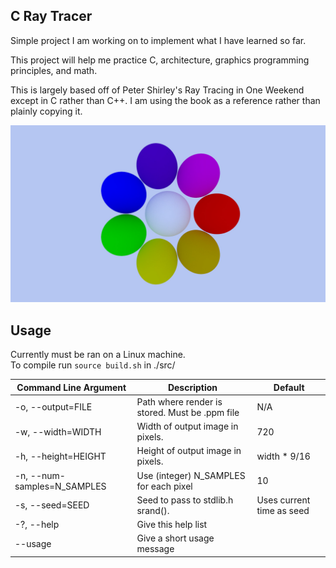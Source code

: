 C Ray Tracer
--

Simple project I am working on to implement what I have learned so far.

This project will help me practice C, architecture, graphics programming principles, and math.

This is largely based off of Peter Shirley's Ray Tracing in One Weekend except in C rather than C++.
I am using the book as a reference rather than plainly copying it.

![A demo scene](./examples/ex.jpg)

Usage
---
Currently must be ran on a Linux machine.  
To compile run `source build.sh` in ./src/

| Command Line Argument | Description | Default |
--- | --- | ---
| -o, --output=FILE          | Path where render is stored. Must be .ppm file | N/A |
| -w, --width=WIDTH          | Width of output image in pixels. | 720 |
| -h, --height=HEIGHT        | Height of output image in pixels. | width * 9/16  |
| -n, --num-samples=N_SAMPLES  | Use (integer) N_SAMPLES for each pixel | 10 |
| -s, --seed=SEED              | Seed to pass to stdlib.h srand(). | Uses current time as seed|
| -?, --help                   | Give this help list |
| --usage                  | Give a short usage message |



